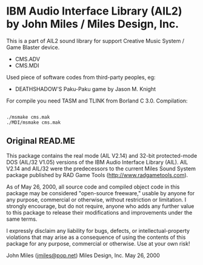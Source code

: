 # IBM Audio Interface Library (AIL2) by John Miles / Miles Design, Inc. 

This is a part of AIL2 sound library for support Creative Music System / Game Blaster device.
- CMS.ADV
- CMS.MDI

Used piece of software codes from third-party peoples, eg:
- DEATHSHADOW'S Paku-Paku game by Jason M. Knight

For compile you need TASM and TLINK from Borland C 3.0. Compilation:
~~~~

./msmake cms.mak
./MDI/msmake cms.mak
~~~~


## Original READ.ME
This package contains the real mode (AIL V2.14) and 32-bit protected-mode DOS 
(AIL/32 V1.05) versions of the IBM Audio Interface Library (AIL).  AIL V2.14
and AIL/32 were the predecessors to the current Miles Sound System package
published by RAD Game Tools (http://www.radgametools.com).  

As of May 26, 2000, all source code and compiled object code in this package 
may be considered "open-source freeware," usable by anyone for any purpose,
commercial or otherwise, without restriction or limitation.  I strongly 
encourage, but do not require, anyone who adds any further value to this 
package to release their modifications and improvements under the same terms.

I expressly disclaim any liability for bugs, defects, or intellectual-property 
violations that may arise as a consequence of using the contents of this
package for any purpose, commercial or otherwise.  Use at your own risk!  

John Miles (jmiles@pop.net)
Miles Design, Inc.
May 26, 2000

